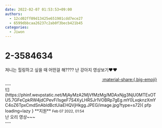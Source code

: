 ```yaml
---
date: 2022-02-07 01:53:53+09:00
authors:
  - 12cd02ff09d13425e651901cdd7ece27
  - 6599dbbcaa26237c2ab0f3becb421b45
categories:
  - Jiwon
---
```


# 2-3584634

<div class="post-container" markdown="1">
<div class="content-container md-sidebar__scrollwrap" markdown="1">

져니는 힐링하고 싶을 때 어떤걸 해???? 난 강아지 영상보기❤❤

</div>
</div>

<div style="text-align: right;" markdown="1">
<a href="https://weverse.io/fromis9/fanpost/2-3584634" style="text-align: right;">:material-share:{.big-emoji}</a>
</div>
---

<div class="comments-container md-sidebar__scrollwrap" markdown="1">
<div class="comment" markdown="1">
<div class='id-container' markdown="1">
![](https://phinf.wevpstatic.net/MjAyMzA2MjVfMzMg/MDAxNjg3NjU0MTExOTU5.7GFeCpkRW4jdCPevFi1sgeF7S4XyLHRSJr1VOBRp7gEg.mY0LxqknzXmYC4oZ6TpxCmdSnAbldBctUiaEHQVjHkgg.JPEG/image.jpg?type=s72){ pfp loading=lazy }
**<span class="artist">지원</span>** <small>Feb 07 2022, 01:54</small><br>
</div>
<div class='comment-body' markdown="1">
난 오리 영상~~~
</div>
</div>
</div>
---
